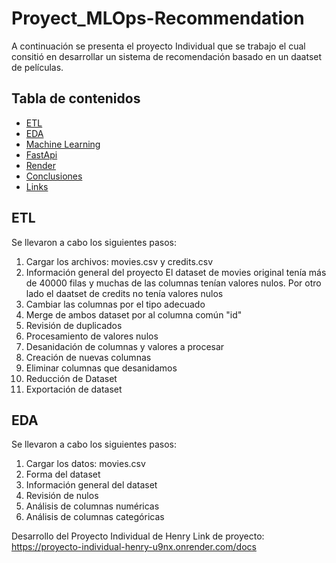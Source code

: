 # Proyect_MLOps-Recommendation
A continuación se presenta el proyecto Individual que se trabajo el cual consitió en desarrollar un sistema de recomendación  basado en un daatset de películas.

## Tabla de contenidos

- [ETL](##ETL)
- [EDA](##EDA)
- [Machine Learning](##MachineLearning)
- [FastApi](#FastApi)
- [Render](#Render)
- [Conclusiones](#Conclusiones)
- [Links](#licencia)

## ETL
Se llevaron a cabo los siguientes pasos:
1. Cargar los archivos: movies.csv y credits.csv
2. Información general del proyecto
El dataset de movies original tenía más de 40000 filas y muchas de las columnas tenían valores nulos. Por otro lado el daatset de credits no tenía valores nulos
3. Cambiar las columnas por el tipo adecuado
4. Merge de ambos dataset por al columna común "id"
5. Revisión de duplicados
6. Procesamiento de valores nulos
7. Desanidación de columnas y valores a procesar
8. Creación de nuevas columnas
9. Eliminar columnas que desanidamos
10. Reducción de Dataset
11. Exportación de dataset
    
## EDA
Se llevaron a cabo los siguientes pasos:
1. Cargar los datos: movies.csv
2. Forma del dataset
3. Información general del dataset
4. Revisión de nulos
5. Análisis de columnas numéricas
6. Análisis de columnas categóricas

Desarrollo del Proyecto Individual de Henry 
Link de proyecto: https://proyecto-individual-henry-u9nx.onrender.com/docs
